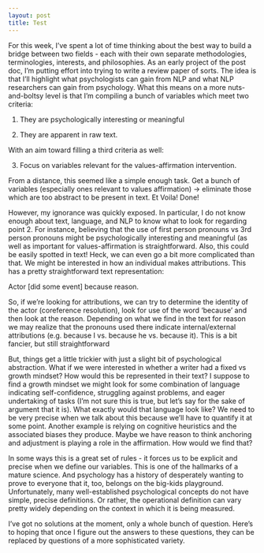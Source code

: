 ```yaml
---
layout: post
title: Test
---
```


For this week, I’ve spent a lot of time thinking about the best way to build a bridge between two fields - each with their own separate methodologies, terminologies, interests, and philosophies.  As an early project of the post doc, I’m putting effort into trying to write a review paper of sorts.  The idea is that I’ll highlight what psychologists can gain from NLP and what NLP researchers can gain from psychology.  What this means on a more nuts-and-boltsy level is that I’m compiling a bunch of variables which meet two criteria:

1.  They are psychologically interesting or meaningful

2.  They are apparent in raw text.

With an aim toward filling a third criteria as well:

3.  Focus on variables relevant for the values-affirmation intervention.

From a distance, this seemed like a simple enough task.  Get a bunch of variables (especially ones relevant to values affirmation) -> eliminate those which are too abstract to be present in text.  Et Voila!  Done!

However, my ignorance was quickly exposed.  In particular, I do not know enough about text, language, and NLP to know what to look for regarding point 2.  For instance, believing that the use of first person pronouns vs 3rd person pronouns might be psychologically interesting and meaningful (as well as important for values-affirmation is straightforward.  Also, this could be easily spotted in text!  Heck, we can even go a bit more complicated than that.  We might be interested in how an individual makes attributions.  This has a pretty straightforward text representation:  

Actor [did some event] because reason.

So, if we’re looking for attributions, we can try to determine the identity of the actor (coreference resolution), look for use of the word ‘because’ and then look at the reason.  Depending on what we find in the text for reason we may realize that the pronouns used there indicate internal/external attributions (e.g. because I vs. because he vs. because it).  This is a bit fancier, but still straightforward

But, things get a little trickier with just a slight bit of psychological abstraction.  What if we were interested in whether a writer had a fixed vs growth mindset?  How would this be represented in their text?  I suppose to find a growth mindset we might look for some combination of language indicating self-confidence, struggling against problems, and eager undertaking of tasks (I’m not sure this is true, but let’s say for the sake of argument that it is).  What exactly would that language look like?  We need to be very precise when we talk about this because we’ll have to quantify it at some point.  Another example is relying on cognitive heuristics and the associated biases they produce.  Maybe we have reason to think anchoring and adjustment is playing a role in the affirmation.  How would we find that?

In some ways this is a great set of rules - it forces us to be explicit and precise when we define our variables.  This is one of the hallmarks of a mature science.  And psychology has a history of desperately wanting to prove to everyone that it, too, belongs on the big-kids playground.  Unfortunately, many well-established psychological concepts do not have simple, precise definitions.  Or rather, the operational definition can vary pretty widely depending on the context in which it is being measured.

I’ve got no solutions at the moment, only a whole bunch of question.  Here’s to hoping that once I figure out the answers to these questions, they can be replaced by questions of a more sophisticated variety.